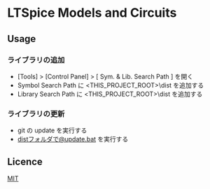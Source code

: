 # LTSpice Models and Circuits
## Usage
### ライブラリの追加
* [Tools] > [Control Panel] > [ Sym. & Lib. Search Path ] を開く
* Symbol Search Path に <THIS_PROJECT_ROOT>\dist を追加する
* Library Search Path に <THIS_PROJECT_ROOT>\dist を追加する
### ライブラリの更新
* git の update を実行する
* distフォルダで@update.bat を実行する

## Licence

[MIT](https://github.com/tcnksm/tool/blob/master/LICENCE)